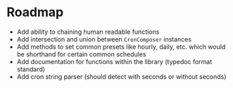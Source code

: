# Roadmap

- Add ability to chaining human readable functions
- Add intersection and union between `CronComposer` instances
- Add methods to set common presets like hourly, daily, etc. which would be shorthand for certain common schedules
- Add documentation for functions within the library (typedoc format standard)
- Add cron string parser (should detect with seconds or without seconds)
